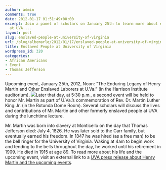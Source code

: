 ```yaml
---
author: admin
comments: true
date: 2012-01-17 01:51:49+00:00
excerpt: Join a panel of scholars on January 25th to learn more about enslaved laborers
  at UVA....
layout: post
slug: enslaved-people-at-university-of-virginia
url: /blog/albemarle/2012/01/17/enslaved-people-at-university-of-virginia/
title: Enslaved People at University of Virginia
wordpress_id: 320
categories:
- African Americans
- Event
- Thomas Jefferson
---
```


Upcoming event, January 25th, 2012, Noon: “The Enduring Legacy of Henry Martin and Other Enslaved Laborers at  U.Va.” (in the Harrison Institute auditorium). [![](http://www.locohistory.org/blog/albemarle/wp-content/uploads/2012/01/henrymartin1.jpg)](http://www.locohistory.org/blog/albemarle/wp-content/uploads/2012/01/henrymartin1.jpg)Later that day, at 5:30 p.m., a second event will be held to honor Mr. Martin as part of U.Va.’s commemoration of Rev. Dr. Martin Luther King Jr. (in the Rotunda Dome Room). Several scholars will discuss the lives and contributions of Mr. Martin and other formerly enslaved people at UVA during the lunchtime lecture.

Mr. Martin was born into slavery at Monticello on the day that Thomas Jefferson died: July 4, 1826. He was later sold to the Carr family, but eventually earned his freedom. In 1847 he was hired (as a free man) to be the bell ringer for the University of Virginia. Waking at 4am to begin work and tending to the bells throughout the day, he worked until his retirement in 1909. He died in 1915 at age 89. To read more about his life and the upcoming event, visit an external link to a [UVA press release about Henry Martin and the upcoming events](http://uvamagazine.org/only_online/article/in_the_age_of_slavery/).
